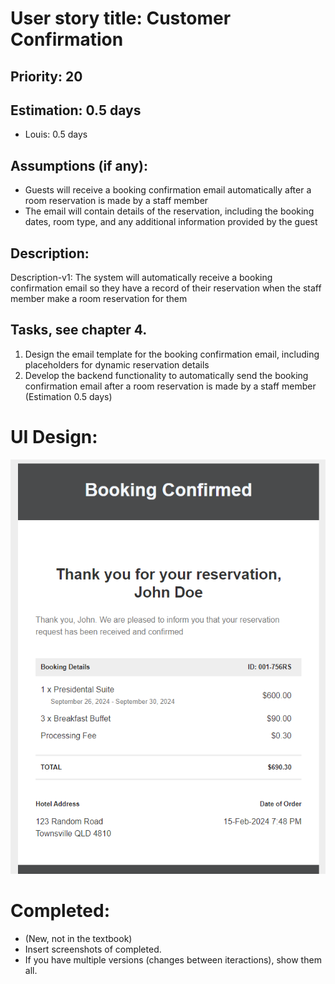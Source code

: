 # User story title: Customer Confirmation


## Priority: 20


## Estimation: 0.5 days
* Louis: 0.5 days


## Assumptions (if any):
* Guests will receive a booking confirmation email automatically after a room reservation is made by a staff member
* The email will contain details of the reservation, including the booking dates, room type, and any additional information provided by the guest


## Description:
Description-v1: The system will automatically receive a booking confirmation email so they have a record of their reservation when the staff member make a room reservation for them


## Tasks, see chapter 4.
1. Design the email template for the booking confirmation email, including placeholders for dynamic reservation details
2. Develop the backend functionality to automatically send the booking confirmation email after a room reservation is made by a staff member (Estimation 0.5 days)


# UI Design:
![Confirm Email](<../UI/Confirm Email.png>)


# Completed:
* (New, not in the textbook) 
* Insert screenshots of completed. 
* If you have multiple versions (changes between iteractions), show them all.
